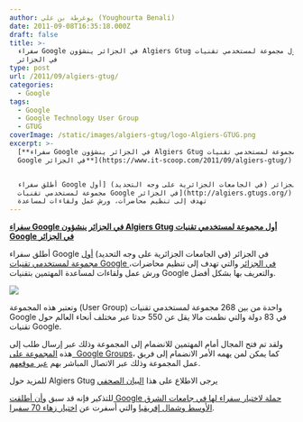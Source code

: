 ```yaml
---
author: يوغرطة بن علي (Youghourta Benali)
date: 2011-09-08T16:35:18.000Z
draft: false
title: >-
  سفراء Google في الجزائر ينشؤون Algiers Gtug أول مجموعة لمستخدمي تقنيات Google
  في الجزائر
type: post
url: /2011/09/algiers-gtug/
categories:
  - Google
tags:
  - Google
  - Google Technology User Group
  - GTUG
coverImage: /static/images/algiers-gtug/logo-Algiers-GTUG.png
excerpt: >-
  [**سفراء Google في الجزائر ينشؤون Algiers Gtug أول مجموعة لمستخدمي تقنيات
  Google في الجزائر**](https://www.it-scoop.com/2011/09/algiers-gtug/)


  أطلق سفراء Google في الجزائر (في الجامعات الجزائرية على وجه التحديد) [أول
  مجموعة لمستخدمي تقنيات Google في الجزائر](http://algiers.gtugs.org/) والتي
  تهدف إلى تنظيم محاضرات، ورش عمل ولقاءات لمساعدة
---
```

[**سفراء Google في الجزائر ينشؤون Algiers Gtug أول مجموعة لمستخدمي تقنيات Google في الجزائر**](https://www.it-scoop.com/2011/09/algiers-gtug/)

أطلق سفراء Google في الجزائر (في الجامعات الجزائرية على وجه التحديد) [أول مجموعة لمستخدمي تقنيات Google في الجزائر](http://algiers.gtugs.org/) والتي تهدف إلى تنظيم محاضرات، ورش عمل ولقاءات لمساعدة المهتمين بتقنيات Google والتعريف بها بشكل أفضل.

![](/static/images/algiers-gtug/logo-Algiers-GTUG.png)

وتعتبر هذه المجموعة (User Group) واحدة من بين 268 مجموعة لمستخدمي تقنيات Google في 83 دولة والتي نظمت مالا يقل عن 550 حدثا عبر مختلف أنحاء العالم حول تقنيات Google.

ولقد تم فتح المجال أمام المهتمين للانضمام إلى المجموعة وذلك عبر إرسال طلب إلى هذه [المجموعة على  Google Groups](http://groups.google.com/group/algiers-gtug/)، كما يمكن لمن يهمه الأمر الانضمام إلى فريق عمل المجموعة وذلك عبر الاتصال المباشر بهم [عبر موقعهم](http://algiers.gtugs.org/).

للمزيد حول Algiers Gtug يرجى الاطلاع على هذا [البيان الصحفي](http://goo.gl/s5lnA)

للتذكير فإنه قد سبق [وأن أطلقت Google حملة لاختيار سفراء لها في جامعات الشرق الأوسط وشمال إفريقيا](../2011/04/google-students-ambassador/) والتي أسفرت عن [اختيار زهاء 70 سفيرا](http://google-arabia.blogspot.com/2011/06/google.html).
